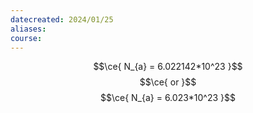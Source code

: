 ```yaml
---
datecreated: 2024/01/25
aliases: 
course:
---
```

$$\ce{ N_{a} = 6.022142*10^23 }$$
$$\ce{ or }$$
$$\ce{ N_{a} = 6.023*10^23 }$$